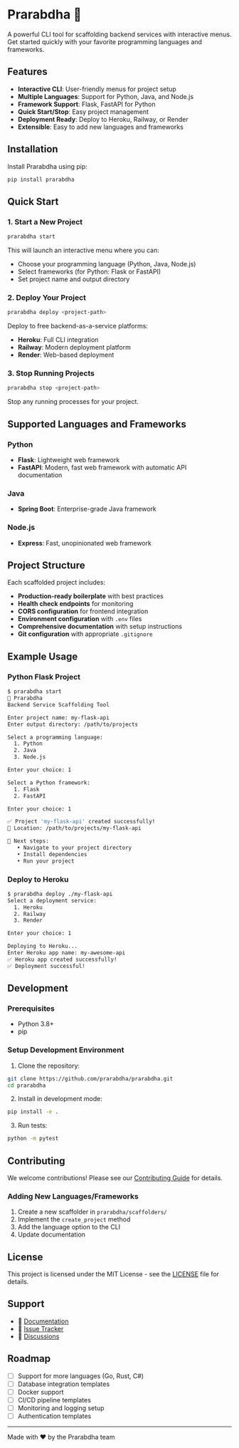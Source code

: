 # Prarabdha 🚀

A powerful CLI tool for scaffolding backend services with interactive menus. Get started quickly with your favorite programming languages and frameworks.

## Features

- **Interactive CLI**: User-friendly menus for project setup
- **Multiple Languages**: Support for Python, Java, and Node.js
- **Framework Support**: Flask, FastAPI for Python
- **Quick Start/Stop**: Easy project management
- **Deployment Ready**: Deploy to Heroku, Railway, or Render
- **Extensible**: Easy to add new languages and frameworks

## Installation

Install Prarabdha using pip:

```bash
pip install prarabdha
```

## Quick Start

### 1. Start a New Project

```bash
prarabdha start
```

This will launch an interactive menu where you can:
- Choose your programming language (Python, Java, Node.js)
- Select frameworks (for Python: Flask or FastAPI)
- Set project name and output directory

### 2. Deploy Your Project

```bash
prarabdha deploy <project-path>
```

Deploy to free backend-as-a-service platforms:
- **Heroku**: Full CLI integration
- **Railway**: Modern deployment platform
- **Render**: Web-based deployment

### 3. Stop Running Projects

```bash
prarabdha stop <project-path>
```

Stop any running processes for your project.

## Supported Languages and Frameworks

### Python
- **Flask**: Lightweight web framework
- **FastAPI**: Modern, fast web framework with automatic API documentation

### Java
- **Spring Boot**: Enterprise-grade Java framework

### Node.js
- **Express**: Fast, unopinionated web framework

## Project Structure

Each scaffolded project includes:

- **Production-ready boilerplate** with best practices
- **Health check endpoints** for monitoring
- **CORS configuration** for frontend integration
- **Environment configuration** with `.env` files
- **Comprehensive documentation** with setup instructions
- **Git configuration** with appropriate `.gitignore`

## Example Usage

### Python Flask Project

```bash
$ prarabdha start
🚀 Prarabdha
Backend Service Scaffolding Tool

Enter project name: my-flask-api
Enter output directory: /path/to/projects

Select a programming language:
  1. Python
  2. Java
  3. Node.js

Enter your choice: 1

Select a Python framework:
  1. Flask
  2. FastAPI

Enter your choice: 1

✅ Project 'my-flask-api' created successfully!
📁 Location: /path/to/projects/my-flask-api

🚀 Next steps:
   • Navigate to your project directory
   • Install dependencies
   • Run your project
```

### Deploy to Heroku

```bash
$ prarabdha deploy ./my-flask-api
Select a deployment service:
  1. Heroku
  2. Railway
  3. Render

Enter your choice: 1

Deploying to Heroku...
Enter Heroku app name: my-awesome-api
✅ Heroku app created successfully!
✅ Deployment successful!
```

## Development

### Prerequisites
- Python 3.8+
- pip

### Setup Development Environment

1. Clone the repository:
```bash
git clone https://github.com/prarabdha/prarabdha.git
cd prarabdha
```

2. Install in development mode:
```bash
pip install -e .
```

3. Run tests:
```bash
python -m pytest
```

## Contributing

We welcome contributions! Please see our [Contributing Guide](CONTRIBUTING.md) for details.

### Adding New Languages/Frameworks

1. Create a new scaffolder in `prarabdha/scaffolders/`
2. Implement the `create_project` method
3. Add the language option to the CLI
4. Update documentation

## License

This project is licensed under the MIT License - see the [LICENSE](LICENSE) file for details.

## Support

- 📖 [Documentation](https://github.com/prarabdha/prarabdha/wiki)
- 🐛 [Issue Tracker](https://github.com/prarabdha/prarabdha/issues)
- 💬 [Discussions](https://github.com/prarabdha/prarabdha/discussions)

## Roadmap

- [ ] Support for more languages (Go, Rust, C#)
- [ ] Database integration templates
- [ ] Docker support
- [ ] CI/CD pipeline templates
- [ ] Monitoring and logging setup
- [ ] Authentication templates

---

Made with ❤️ by the Prarabdha team
